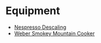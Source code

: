 # Equipment

* [Nespresso Descaling](nespresso.md)
* [Weber Smokey Mountain Cooker](smokey_mountain_cooker.md)
